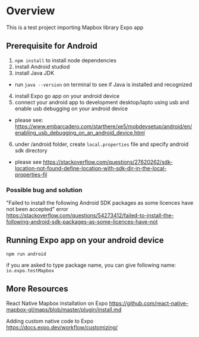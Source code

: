 # Overview

This is a test project importing Mapbox library Expo app 

## Prerequisite for Android

1. `npm install` to install node dependencies
2. install Android studiod
3. install Java JDK
  - run `java --version` on terminal to see if Java is installed and recognized
4. install Expo go app on your android device
5. connect your android app to development desktop/lapto using usb and enable usb debugging on your android device
  - please see: https://www.embarcadero.com/starthere/xe5/mobdevsetup/android/en/enabling_usb_debugging_on_an_android_device.html
6. under /android folder, create `local.properties` file and specify android sdk directory
  - please see https://stackoverflow.com/questions/27620262/sdk-location-not-found-define-location-with-sdk-dir-in-the-local-properties-fil

### Possible bug and solution

"Failed to install the following Android SDK packages as some licences have not been accepted" error
https://stackoverflow.com/questions/54273412/failed-to-install-the-following-android-sdk-packages-as-some-licences-have-not

## Running Expo app on your android device
`npm run android`

if you are asked to type package name, you can give following name:
`io.expo.testMapbox` 

## More Resources
React Native Mapbox installation on Expo
https://github.com/react-native-mapbox-gl/maps/blob/master/plugin/install.md

Adding custom native code to Expo
https://docs.expo.dev/workflow/customizing/